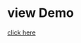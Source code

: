 <html>
<head>
<body>
<h1>view Demo </h1>
<a href="https://confident-carson-df3fe2.netlify.com/"> click here </a>
</body>
</head>
</html>
